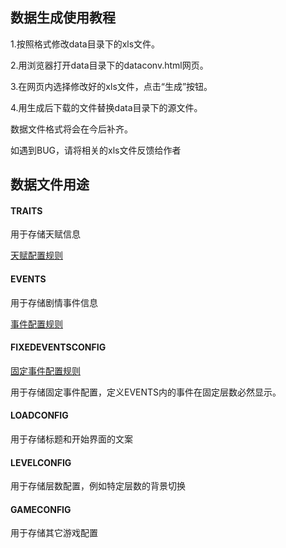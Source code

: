 ## 数据生成使用教程

1.按照格式修改data目录下的xls文件。

2.用浏览器打开data目录下的dataconv.html网页。

3.在网页内选择修改好的xls文件，点击“生成”按钮。

4.用生成后下载的文件替换data目录下的源文件。


数据文件格式将会在今后补齐。

如遇到BUG，请将相关的xls文件反馈给作者

## 数据文件用途

#### TRAITS

用于存储天赋信息

[天赋配置规则](https://github.com/shenhuang/catacomb/blob/main/help/%E5%A4%A9%E8%B5%8B%E9%85%8D%E7%BD%AE%E8%A7%84%E5%88%99.md)

#### EVENTS

用于存储剧情事件信息

[事件配置规则](https://github.com/shenhuang/catacomb/blob/main/help/%E4%BA%8B%E4%BB%B6%E9%85%8D%E7%BD%AE%E8%A7%84%E5%88%99.md)

#### FIXEDEVENTSCONFIG

[固定事件配置规则](https://github.com/shenhuang/catacomb/blob/main/help/%E5%9B%BA%E5%AE%9A%E4%BA%8B%E4%BB%B6%E9%85%8D%E7%BD%AE%E8%A7%84%E5%88%99.md)

用于存储固定事件配置，定义EVENTS内的事件在固定层数必然显示。

#### LOADCONFIG

用于存储标题和开始界面的文案

#### LEVELCONFIG

用于存储层数配置，例如特定层数的背景切换

#### GAMECONFIG

用于存储其它游戏配置
